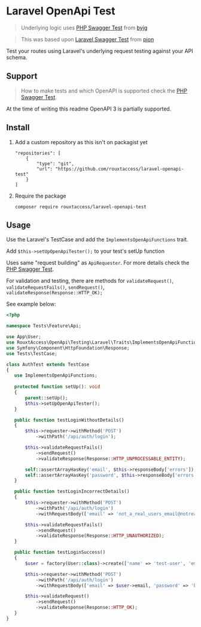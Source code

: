 # Laravel OpenApi Test

> Underlying logic uses [PHP Swagger Test](https://github.com/byjg/php-swagger-test) from [byjg](https://github.com/byjg)

> This was based upon [Laravel Swagger Test](https://github.com/pion/laravel-swagger-test) from [pion](https://github.com/pion)


Test your routes using Laravel's underlying request testing against your API schema.

## Support

> How to make tests and which OpenAPI is supported check the [PHP Swagger Test](https://github.com/byjg/php-swagger-test).
 
 At the time of writing this readme OpenAPI 3 is partially supported.
 
 ## Install
 
 1. Add a custom repository as this isn't on packagist yet
 
    ```
    "repositories": [
        {
            "type": "git",
            "url": "https://github.com/rouxtaccess/laravel-openapi-test"
        }
    ]
    ```
 2. Require the package
    
    ```
    composer require rouxtaccess/laravel-openapi-test
    ```
 
 ## Usage
 
 Use the Laravel's TestCase and add the `ImplementsOpenApiFunctions` trait.
 
 Add `$this->setUpOpenApiTester();` to your test's setUp function
 
 Uses same "request building" as `ApiRequester`. For more details check the [PHP Swagger Test](https://github.com/byjg/php-swagger-test).
 
 For validation and testing, there are methods for `validateRequest()`, `validateRequestFails()`, `sendRequest()`, `validateResponse(Response::HTTP_OK);`
 
 See example below:
 
 ```php
<?php

namespace Tests\Feature\Api;

use App\User;
use RouxtAccess\OpenApi\Testing\Laravel\Traits\ImplementsOpenApiFunctions;
use Symfony\Component\HttpFoundation\Response;
use Tests\TestCase;

class AuthTest extends TestCase
{
    use ImplementsOpenApiFunctions;
    
    protected function setUp(): void
    {
        parent::setUp();
        $this->setUpOpenApiTester();
    }

    public function testLoginWithoutDetails()
    {
        $this->requester->withMethod('POST')
            ->withPath('/api/auth/login');

        $this->validateRequestFails()
            ->sendRequest()
            ->validateResponse(Response::HTTP_UNPROCESSABLE_ENTITY);

        self::assertArrayHasKey('email', $this->responseBody['errors']);
        self::assertArrayHasKey('password', $this->responseBody['errors']);
    }

    public function testLoginIncorrectDetails()
    {
        $this->requester->withMethod('POST')
            ->withPath('/api/auth/login')
            ->withRequestBody(['email' => 'not_a_real_users_email@notreal.com', 'password' => 'not_a_valid_password']);

        $this->validateRequestFails()
            ->sendRequest()
            ->validateResponse(Response::HTTP_UNAUTHORIZED);
    }

    public function testLoginSuccess()
    {
        $user = factory(User::class)->create(['name' => 'test-user', 'email' => 'testemail@example.com', 'password' => bcrypt('bestpassword')]);

        $this->requester->withMethod('POST')
            ->withPath('/api/auth/login')
            ->withRequestBody(['email' => $user->email, 'password' => 'bestpassword']);

        $this->validateRequest()
            ->sendRequest()
            ->validateResponse(Response::HTTP_OK);
    }
}

``` 

